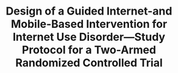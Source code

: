 --- 
abstract: '' 
authors: 
 - K Saruhanjan
 -  AC Zarski
 -  MP Schaub
 -  admin
doi: '' 
featured: false 
publication: '*Frontiers in psychiatry*, 129' 
publication_short: '' 
publishDate: '2020-01-01' 
title: 'Design of a Guided Internet-and Mobile-Based Intervention for Internet Use Disorder—Study Protocol for a Two-Armed Randomized Controlled Trial' 
url_code: '' 
url_dataset: '' 
url_pdf: '' 
url_poster: '' 
url_project: '' 
url_slides: '' 
url_source: '' 
url_video: '' 
---